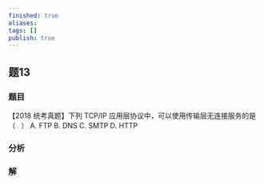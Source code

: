 ```yaml
---
finished: true
aliases: 
tags: []
publish: true
---
```

## 题13
### 题目
【2018 统考真题】下列 TCP/IP 应用层协议中，可以使用传输层无连接服务的是（ $\;$ ）
A. FTP B. DNS C. SMTP D. HTTP
### 分析

### 解
